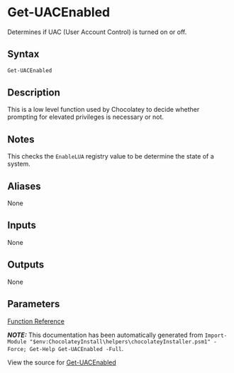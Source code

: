 ﻿---
Title: Get-UACEnabled
Description: Information on Get-UACEnabled function
RedirectFrom: docs/helpers-get-uacenabled
ShowInNavbar: false
ShowInSidebar: false
---

# Get-UACEnabled

<!-- This documentation is automatically generated from https://github.com/chocolatey/choco/tree/stable/src/chocolatey.resources/helpers/functions/Get-UACEnabled.ps1 using https://github.com/chocolatey/choco/tree/stable/GenerateDocs.ps1. Contributions are welcome at the original location(s). -->

Determines if UAC (User Account Control) is turned on or off.

## Syntax

~~~powershell
Get-UACEnabled
~~~

## Description

This is a low level function used by Chocolatey to decide whether
prompting for elevated privileges is necessary or not.

## Notes

This checks the `EnableLUA` registry value to be determine the state of
a system.

## Aliases

None

## Inputs

None

## Outputs

None

## Parameters




[Function Reference](./reference)

***NOTE:*** This documentation has been automatically generated from `Import-Module "$env:ChocolateyInstall\helpers\chocolateyInstaller.psm1" -Force; Get-Help Get-UACEnabled -Full`.

View the source for [Get-UACEnabled](https://github.com/chocolatey/choco/tree/stable/src/chocolatey.resources/helpers/functions/Get-UACEnabled.ps1)
